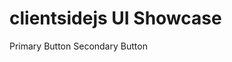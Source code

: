 # clientsidejs UI Showcase

<div class="flex flex-col">
  <ui-button variant="primary">Primary Button</ui-button>
  <ui-button variant="secondary">Secondary Button</ui-button>
</div>

<script type="module" src="/clientsidejs/ui/atoms/button.js" ></script>
